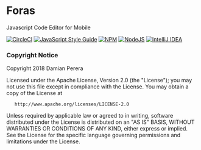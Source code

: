 # Foras
Javascript Code Editor for Mobile

[![CircleCI](https://circleci.com/gh/damianperera/foras.svg?style=shield&circle-token=ce6323e7f899b7780287c2b1fd54696611889d72)](https://circleci.com/gh/damianperera/foras) [![JavaScript Style Guide](https://img.shields.io/badge/code_style-standard-brightgreen.svg)](https://standardjs.com) [![NPM](https://cdn.rawgit.com/aleen42/badges/master/src/npm.svg)](https://cdn.rawgit.com/aleen42/badges/master/src/npm.svg) [![NodeJS](https://cdn.rawgit.com/aleen42/badges/master/src/node.svg)](https://cdn.rawgit.com/aleen42/badges/master/src/node.svg) [![IntelliJ IDEA](https://cdn.rawgit.com/aleen42/badges/master/src/idea.svg)](https://cdn.rawgit.com/aleen42/badges/master/src/idea.svg)

### Copyright Notice
   Copyright 2018 Damian Perera

   Licensed under the Apache License, Version 2.0 (the "License");
   you may not use this file except in compliance with the License.
   You may obtain a copy of the License at

       http://www.apache.org/licenses/LICENSE-2.0

   Unless required by applicable law or agreed to in writing, software
   distributed under the License is distributed on an "AS IS" BASIS,
   WITHOUT WARRANTIES OR CONDITIONS OF ANY KIND, either express or implied.
   See the License for the specific language governing permissions and
   limitations under the License.

